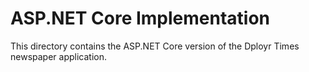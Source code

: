 # ASP.NET Core Implementation

This directory contains the ASP.NET Core version of the Dployr Times newspaper application.